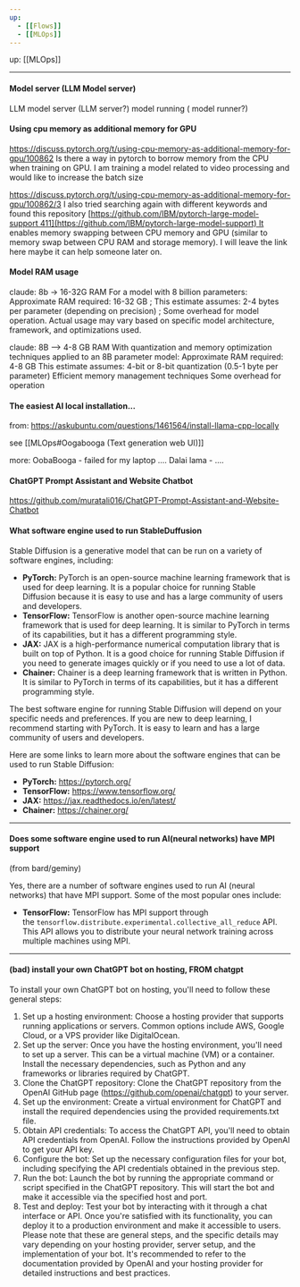 ```yaml
---
up:
  - [[Flows]]
  - [[MLOps]] 
---
```


up: [[MLOps]]

-------------------------------
#### Model server (LLM Model server)
LLM model server
(LLM server?)
model running ( model runner?)

#### Using cpu memory as additional memory for GPU
https://discuss.pytorch.org/t/using-cpu-memory-as-additional-memory-for-gpu/100862
Is there a way in pytorch to borrow memory from the CPU when training on GPU. I am training a model related to video processing and would like to increase the batch size

https://discuss.pytorch.org/t/using-cpu-memory-as-additional-memory-for-gpu/100862/3
I also tried searching again with different keywords and found this repository [https://github.com/IBM/pytorch-large-model-support 411](https://github.com/IBM/pytorch-large-model-support) It enables memory swapping between CPU memory and GPU (similar to memory swap between CPU RAM and storage memory). I will leave the link here maybe it can help someone later on.


#### Model RAM usage
claude: 8b -> 16-32G RAM
For a model with 8 billion parameters: Approximate RAM required: 16-32 GB ; 
This estimate assumes: 2-4 bytes per parameter (depending on precision) ; Some overhead for model operation. Actual usage may vary based on specific model architecture, framework, and optimizations used.

claude: 8B --> 4-8 GB RAM
With quantization and memory optimization techniques applied to an 8B parameter model: Approximate RAM required: 4-8 GB
This estimate assumes:
4-bit or 8-bit quantization (0.5-1 byte per parameter)
Efficient memory management techniques
Some overhead for operation


#### The easiest AI local installation...
from: https://askubuntu.com/questions/1461564/install-llama-cpp-locally

see [[MLOps#Oogabooga (Text generation web UI)]]

more: 
OobaBooga -  failed for my laptop ....
Dalai lama  - ....

#### ChatGPT Prompt Assistant and Website Chatbot

https://github.com/muratali016/ChatGPT-Prompt-Assistant-and-Website-Chatbot



#### What software engine used to run StableDuffusion

Stable Diffusion is a generative model that can be run on a variety of software engines, including:

- **PyTorch:** PyTorch is an open-source machine learning framework that is used for deep learning. It is a popular choice for running Stable Diffusion because it is easy to use and has a large community of users and developers.
- **TensorFlow:** TensorFlow is another open-source machine learning framework that is used for deep learning. It is similar to PyTorch in terms of its capabilities, but it has a different programming style.
- **JAX:** JAX is a high-performance numerical computation library that is built on top of Python. It is a good choice for running Stable Diffusion if you need to generate images quickly or if you need to use a lot of data.
- **Chainer:** Chainer is a deep learning framework that is written in Python. It is similar to PyTorch in terms of its capabilities, but it has a different programming style.

The best software engine for running Stable Diffusion will depend on your specific needs and preferences. If you are new to deep learning, I recommend starting with PyTorch. It is easy to learn and has a large community of users and developers.

Here are some links to learn more about the software engines that can be used to run Stable Diffusion:

- **PyTorch:** https://pytorch.org/
- **TensorFlow:** https://www.tensorflow.org/
- **JAX:** https://jax.readthedocs.io/en/latest/
- **Chainer:** https://chainer.org/

-------------------------------

#### Does some software engine used to run AI(neural networks) have MPI support
(from bard/geminy)

Yes, there are a number of software engines used to run AI (neural networks) that have MPI support. Some of the most popular ones include:

- **TensorFlow:** TensorFlow has MPI support through the `tensorflow.distribute.experimental.collective_all_reduce` API. This API allows you to distribute your neural network training across multiple machines using MPI.


-------------------------------
#### (bad) install your own ChatGPT bot on hosting, FROM chatgpt

To install your own ChatGPT bot on hosting, you'll need to follow these general steps:
1. Set up a hosting environment: Choose a hosting provider that supports running applications or servers. Common options include AWS, Google Cloud, or a VPS provider like DigitalOcean.
2. Set up the server: Once you have the hosting environment, you'll need to set up a server. This can be a virtual machine (VM) or a container. Install the necessary dependencies, such as Python and any frameworks or libraries required by ChatGPT.
3. Clone the ChatGPT repository: Clone the ChatGPT repository from the OpenAI GitHub page (https://github.com/openai/chatgpt) to your server.
4. Set up the environment: Create a virtual environment for ChatGPT and install the required dependencies using the provided requirements.txt file.
5. Obtain API credentials: To access the ChatGPT API, you'll need to obtain API credentials from OpenAI. Follow the instructions provided by OpenAI to get your API key.
6. Configure the bot: Set up the necessary configuration files for your bot, including specifying the API credentials obtained in the previous step.
7. Run the bot: Launch the bot by running the appropriate command or script specified in the ChatGPT repository. This will start the bot and make it accessible via the specified host and port.
8. Test and deploy: Test your bot by interacting with it through a chat interface or API. Once you're satisfied with its functionality, you can deploy it to a production environment and make it accessible to users.
Please note that these are general steps, and the specific details may vary depending on your hosting provider, server setup, and the implementation of your bot. It's recommended to refer to the documentation provided by OpenAI and your hosting provider for detailed instructions and best practices. 